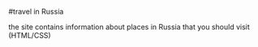 #travel in Russia

the site contains information about places in Russia that you should visit
(HTML/CSS)
